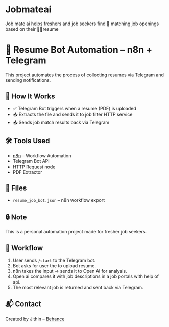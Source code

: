 # Jobmateai
Job mate ai helps freshers and job seekers find 🤖 matching job openings based on their 🫴🏻resume
# 🤖 Resume Bot Automation – n8n + Telegram

This project automates the process of collecting resumes via Telegram and sending notifications.

## 🚀 How It Works
- ✅ Telegram Bot triggers when a resume (PDF) is uploaded
- 📥 Extracts the file and sends it to job filter HTTP service
- 📤 Sends job match results back via Telegram

## 🛠️ Tools Used
- [n8n](https://n8n.io/) – Workflow Automation
- Telegram Bot API
- HTTP Request node
- PDF Extractor

## 📁 Files
- `resume_job_bot.json` – n8n workflow export

## 🔒 Note
This is a personal automation project made for fresher job seekers.

## 🧠 Workflow
1. User sends `/start` to the Telegram bot.
2. Bot asks for user the to upload resume.
3. n8n takes the input → sends it to Open AI for analysis.
4. Open ai compares it with job descriptions in a job portals with help of api.
5. The most relevant job is returned and sent back via Telegram.

## 📬 Contact
Created by Jithin – [Behance](https://www.behance.net/gallery/231239499/Job-Mate-AI-Smart-Resume-to-Job-Matching-Automation)
